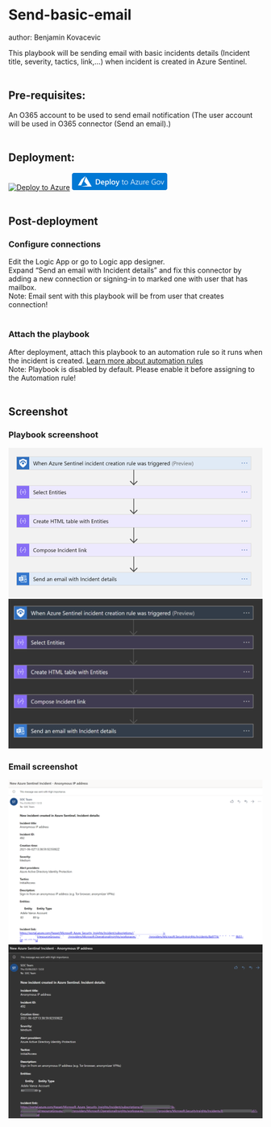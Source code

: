 # Send-basic-email
author: Benjamin Kovacevic

This playbook will be sending email with basic incidents details (Incident title, severity, tactics, link,…) when incident is created in Azure Sentinel.
<br/><br/>
## Pre-requisites:
An O365 account to be used to send email notification 
(The user account will be used in O365 connector (Send an email).)
<br/><br/>
## Deployment:
[![Deploy to Azure](https://aka.ms/deploytoazurebutton)](https://portal.azure.com/#create/Microsoft.Template/uri/https%3A%2F%2Fraw.githubusercontent.com%2FAzure%2FAzure-Sentinel%2Fmaster%2FPlaybooks%2FSend-basic-email%2Fazuredeploy.json)
[![Deploy to Azure Gov](https://raw.githubusercontent.com/Azure/azure-quickstart-templates/master/1-CONTRIBUTION-GUIDE/images/deploytoazuregov.png)](https://portal.azure.us/#create/Microsoft.Template/uri/https%3A%2F%2Fraw.githubusercontent.com%2FAzure%2FAzure-Sentinel%2Fmaster%2FPlaybooks%2FSend-basic-email%2Fazuredeploy.json)
<br/><br/>
## Post-deployment

### Configure connections
Edit the Logic App or go to Logic app designer.<br/>
Expand “Send an email with Incident details” and fix this connector by adding a new connection or signing-in to marked one with user that has mailbox.<br/>
Note:  Email sent with this playbook will be from user that creates connection!<br/><br/>

### Attach the playbook
After deployment, attach this playbook to an automation rule so it runs when the incident is created.
[Learn more about automation rules](https://docs.microsoft.com/azure/sentinel/automate-incident-handling-with-automation-rules#creating-and-managing-automation-rules)<br/>
Note: Playbook is disabled by default. Please enable it before assigning to the Automation rule!
<br/><br/>
## Screenshot
### Playbook screenshoot
![Playbook](./images/LightPlaybook_Send-basic-email.png)
![Playbook](./images/DarkPlaybook_Send-basic-email.png)
### Email screenshot
![Email](./images/LightEmail_Send-basic-email.png)
![Email](./images/DarkEmail_Send-basic-email.png)